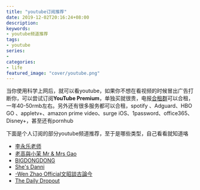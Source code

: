 ```yaml
---
title: "youtube订阅推荐"
date: 2019-12-02T20:16:24+08:00
description:
keywords:
- youtube频道推荐
tags:
- youtube
series:
-
categories:
- life
featured_image: "cover/youtube.png"
---
```


当你使用科学上网后，就可以看youtube，如果你不想在看视频的时候冒出广告打断你，可以尝试订阅**YouTube Premium**，单独买就很贵，电报[合租群](https://t.me/hezu1)可以合租，一年40-50rmb左右。另外还有很多服务都可以合租，spotify
、Adguard、HBO GO 、appletv+、amazon prime video、surge iOS、1password、office365、Disney+，甚至还有pornhub

下面是个人订阅的部分youtube频道推荐，至于是哪些类型，自己看看就知道咯

- [李永乐老师](https://www.youtube.com/channel/UCSs4A6HYKmHA2MG_0z-F0xw)
- [老高與小茉 Mr & Mrs Gao](https://www.youtube.com/channel/UCMUnInmOkrWN4gof9KlhNmQ)
- [BIGDONGDONG](https://www.youtube.com/channel/UCpPswAyGzdRwWmiW5oTNnvA)
- [She's Danni](https://www.youtube.com/channel/UCyzrw0hDTOkv53hvLtiQqhA)
- [-Wen Zhao Official文昭談古論今](https://www.youtube.com/channel/UCtAIPjABiQD3qjlEl1T5VpA)
- [The Daily Dropout](https://www.youtube.com/channel/UCklSaeqb0wONcyEv44PV-iQ)